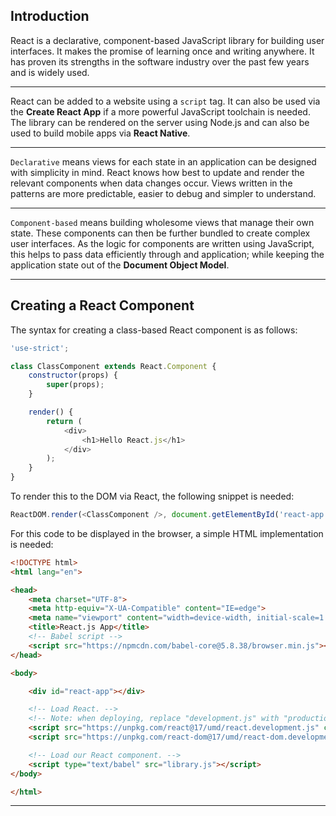 ## Introduction

React is a declarative, component-based JavaScript library for building user interfaces. It makes the promise of learning once and writing anywhere. It has proven its strengths in the software industry over the past few years and is widely used.

---

React can be added to a website using a `script` tag. It can also be used via the **Create React App** if a more powerful JavaScript toolchain is needed. The library can be rendered on the server using Node.js and can also be used to build mobile apps via **React Native**.

---

`Declarative` means views for each state in an application can be designed with simplicity in mind. React knows how best to update and render the relevant components when data changes occur. Views written in the patterns are more predictable, easier to debug and simpler to understand.

---

`Component-based` means building wholesome views that manage their own state. These components can then be further bundled to create complex user interfaces. As the logic for components are written using JavaScript, this helps to pass data efficiently through and application; while keeping the application state out of the **Document Object Model**.

---

## Creating a React Component

The syntax for creating a class-based React component is as follows:

```js
'use-strict';

class ClassComponent extends React.Component {
    constructor(props) {
        super(props);
    }

    render() {
        return (
            <div>
                <h1>Hello React.js</h1>
            </div>
        );
    }
}
```

To render this to the DOM via React, the following snippet is needed:

```js
ReactDOM.render(<ClassComponent />, document.getElementById('react-app'));
```

For this code to be displayed in the browser, a simple HTML implementation is needed:

```html
<!DOCTYPE html>
<html lang="en">

<head>
    <meta charset="UTF-8">
    <meta http-equiv="X-UA-Compatible" content="IE=edge">
    <meta name="viewport" content="width=device-width, initial-scale=1.0">
    <title>React.js App</title>
    <!-- Babel script -->
    <script src="https://npmcdn.com/babel-core@5.8.38/browser.min.js"></script>
</head>

<body>

    <div id="react-app"></div>

    <!-- Load React. -->
    <!-- Note: when deploying, replace "development.js" with "production.min.js". -->
    <script src="https://unpkg.com/react@17/umd/react.development.js" crossorigin></script>
    <script src="https://unpkg.com/react-dom@17/umd/react-dom.development.js" crossorigin></script>

    <!-- Load our React component. -->
    <script type="text/babel" src="library.js"></script>
</body>

</html>
```

---


